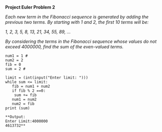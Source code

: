 **Project Euler Problem 2**

<em>Each new term in the Fibonacci sequence is generated by adding the previous two terms. By starting with 1 and 2, the first 10 terms will be:

1, 2, 3, 5, 8, 13, 21, 34, 55, 89, ...

By considering the terms in the Fibonacci sequence whose values do not exceed 4000000, find the sum of the even-valued terms.</em>

````
num1 = 1 # 
num2 = 2
fib = 0
sum = 2 # 

limit = (int(input("Enter limit: ")))
while sum <= limit:
   fib = num1 + num2
   if fib % 2 ==0:
    sum += fib 
   num1 = num2
   num2 = fib 
print (sum)

**Output: 
Enter Limit:4000000
4613732**
````
